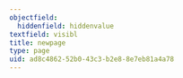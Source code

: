 ```yaml
---
objectfield:
  hiddenfield: hiddenvalue
textfield: visibl
title: newpage
type: page
uid: ad8c4862-52b0-43c3-b2e8-8e7eb81a4a78
---
```

